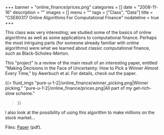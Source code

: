 +++
banner = "online_finance/prices.png"
categories = []
date = "2008-11-16"
description = ""
images = []
menu = ""
tags = ["Class", "Data"]
title = "CSE60317 Online Algorithms For Computational Finance"
nodateline = true
+++


This class was very interesting; we studied some of the basics of online algorithms as well as some applications to computational finance. Perhaps the most intriguing parts (for someone already familiar with online algorithms) were what we learned about classic computational finance, such as Black-Scholes-Merton.

This "project" is a review of the main result of an interesting paper, entitled "Making Decisions in the Face of Uncertainty: How to Pick a Winner Almost Every Time," by Awerbuch et al. For details, check out the paper. 

{{< fluid_imgs 
  "pure-u-1-2|/online_finance/winner_picking.png|Winner picking." 
  "pure-u-1-2|/online_finance/prices.png|All part of my get-rich-slow scheme." 

>}}

I also look at the possibility of using this algorithm to make millions on the stock market...




Files: [Paper](/online_finance/winner.pdf) (pdf).